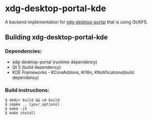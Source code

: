# xdg-desktop-portal-kde

A backend implementation for [xdg-desktop-portal](http://github.com/flatpak/xdg-desktop-portal)
that is using Qt/KF5.

## Building xdg-desktop-portal-kde

### Dependencies:
 - xdg-desktop-portal (runtime dependency)
 - Qt 5 (build dependency)
 - KDE Frameworks - KCoreAddons, KI18n, KNotifications(build dependency)

### Build instructions:
```
$ mkdir build && cd build
$ cmake .. [your_options]
$ make -j5
$ make install
```
